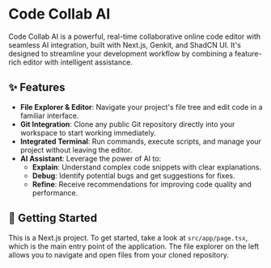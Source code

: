 # Code Collab AI

Code Collab AI is a powerful, real-time collaborative online code editor with seamless AI integration, built with Next.js, Genkit, and ShadCN UI. It's designed to streamline your development workflow by combining a feature-rich editor with intelligent assistance.

## ✨ Features

- **File Explorer & Editor**: Navigate your project's file tree and edit code in a familiar interface.
- **Git Integration**: Clone any public Git repository directly into your workspace to start working immediately.
- **Integrated Terminal**: Run commands, execute scripts, and manage your project without leaving the editor.
- **AI Assistant**: Leverage the power of AI to:
    - **Explain**: Understand complex code snippets with clear explanations.
    - **Debug**: Identify potential bugs and get suggestions for fixes.
    - **Refine**: Receive recommendations for improving code quality and performance.

## 🚀 Getting Started

This is a Next.js project. To get started, take a look at `src/app/page.tsx`, which is the main entry point of the application. The file explorer on the left allows you to navigate and open files from your cloned repository.

